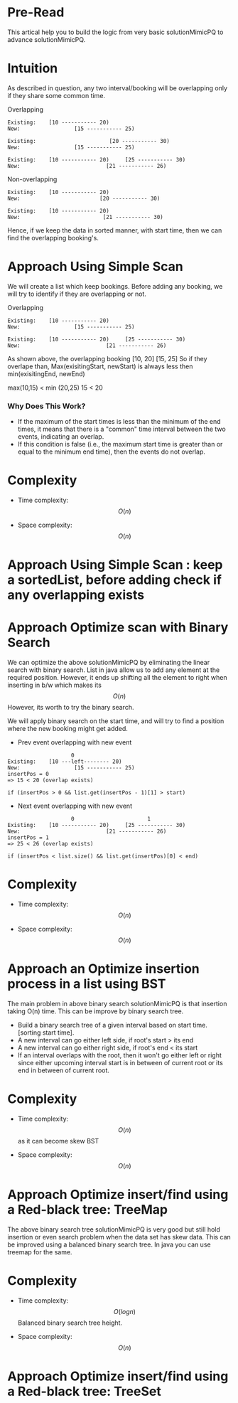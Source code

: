 # Pre-Read
This artical help you to build the logic from very basic solutionMimicPQ to advance solutionMimicPQ.

# Intuition
As described in question, any two interval/booking will be overlapping only if they share some common time.

Overlapping
```
Existing:    [10 ----------- 20)
New:                 [15 ----------- 25) 

Existing:                       [20 ----------- 30)
New:                 [15 ----------- 25) 

Existing:    [10 ----------- 20)     [25 ----------- 30)
New:                           [21 ----------- 26)
```

Non-overlapping
```
Existing:    [10 ----------- 20)
New:                         [20 ----------- 30)

Existing:    [10 ----------- 20)
New:                          [21 ----------- 30)
```

Hence, if we keep the data in sorted manner, with start time, then we can find the overlapping booking's.

# Approach Using Simple Scan
We will create a list which keep bookings.
Before adding any booking, we will try to identify if they are overlapping or not.

Overlapping
```
Existing:    [10 ----------- 20)
New:                 [15 ----------- 25) 

Existing:    [10 ----------- 20)     [25 ----------- 30)
New:                           [21 ----------- 26)
```

As shown above, the overlapping booking [10, 20] [15, 25]
So if they overlape than, Max(exisitingStart, newStart) is always less then min(exisitingEnd, newEnd)

max(10,15) < min (20,25)
15 < 20

### Why Does This Work?
* If the maximum of the start times is less than the minimum of the end times, it means that there is a "common" time interval between the two events, indicating an overlap.
* If this condition is false (i.e., the maximum start time is greater than or equal to the minimum end time), then the events do not overlap.


# Complexity
- Time complexity:
  $$O(n)$$

- Space complexity:
  $$O(n)$$

# Approach Using Simple Scan : keep a sortedList, before adding check if any overlapping exists
# Approach Optimize scan with Binary Search
We can optimize the above solutionMimicPQ by eliminating the linear search with binary search. List in java allow us to add any element at the required position. However, it ends up shifting all the element to right when inserting in b/w which makes its  $$O(n)$$
However, its worth to try the binary search.

We will apply binary search on the start time, and will try to find a position where the new booking might get added.


* Prev event overlapping with new event
```
                    0
Existing:    [10 ---left-------- 20)
New:                 [15 ----------- 25)
insertPos = 0
=> 15 < 20 (overlap exists)

```

```
if (insertPos > 0 && list.get(insertPos - 1)[1] > start)

```

* Next event overlapping with new event
```
                    0                       1
Existing:    [10 ----------- 20)     [25 ----------- 30)
New:                           [21 ----------- 26)
insertPos = 1
=> 25 < 26 (overlap exists)
```

```
if (insertPos < list.size() && list.get(insertPos)[0] < end)

```

# Complexity
- Time complexity:
  $$O(n)$$

- Space complexity:
  $$O(n)$$


# Approach an Optimize insertion process in a list using BST
The main problem in above binary search solutionMimicPQ is that insertion taking O(n) time.
This can be improve by binary search tree.

* Build a binary search tree of a given interval based on start time. [sorting start time].
* A new interval can go either left side, if root's start > its end
* A new interval can go either right side, if root's end < its start
* If an interval overlaps with the root, then it won't go either left or right since either upcoming interval start is in between of current root or its end in between of current root.

# Complexity
- Time complexity:
  $$O(n)$$ as it can become skew BST

- Space complexity:
  $$O(n)$$


# Approach Optimize insert/find using a Red-black tree: TreeMap
The above binary search tree solutionMimicPQ is very good but still hold insertion or even search problem when the data set has skew data.
This can be improved using a balanced binary search tree. In java you can use treemap for the same.

# Complexity
- Time complexity:
  $$O(logn)$$ Balanced binary search tree height.

- Space complexity:
  $$O(n)$$


# Approach Optimize insert/find using a Red-black tree: TreeSet

